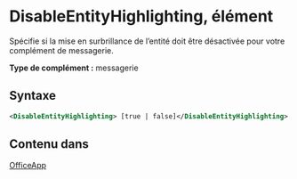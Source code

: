 # <a name="disableentityhighlighting-element"></a>DisableEntityHighlighting, élément

Spécifie si la mise en surbrillance de l’entité doit être désactivée pour votre complément de messagerie.

**Type de complément :** messagerie

## <a name="syntax"></a>Syntaxe

```XML
<DisableEntityHighlighting> [true | false]</DisableEntityHighlighting>
```

## <a name="contained-in"></a>Contenu dans

[OfficeApp](officeapp.md)

